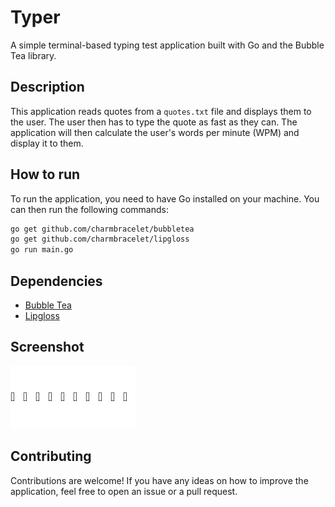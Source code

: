 # Typer

A simple terminal-based typing test application built with Go and the Bubble Tea library.

## Description

This application reads quotes from a `quotes.txt` file and displays them to the user. The user then has to type the quote as fast as they can. The application will then calculate the user's words per minute (WPM) and display it to them.

## How to run

To run the application, you need to have Go installed on your machine. You can then run the following commands:

```bash
go get github.com/charmbracelet/bubbletea
go get github.com/charmbracelet/lipgloss
go run main.go
```

## Dependencies

- [Bubble Tea](https://github.com/charmbracelet/bubbletea)
- [Lipgloss](https://github.com/charmbracelet/lipgloss)

## Screenshot

![Screenshot of the application](placeholder.png)

## Contributing

Contributions are welcome! If you have any ideas on how to improve the application, feel free to open an issue or a pull request.
